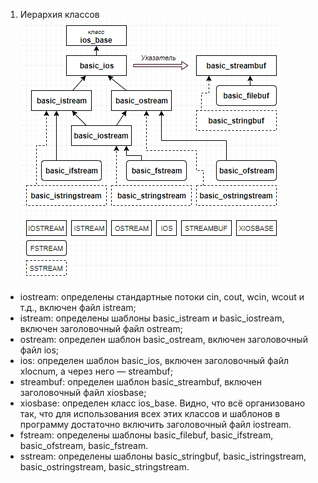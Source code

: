 1) Иерархия классов <br />
![Иерархия классов потоков](./IOSTREAM.png "Иерархия классов потоков") <br />
- iostream: определены стандартные потоки cin, cout, wcin, wcout и т.д., включен файл istream;
- istream: определены шаблоны basic_istream и basic_iostream, включен заголовочный файл ostream;
- ostream: определен шаблон basic_ostream, включен заголовочный файл ios;
- ios: определен шаблон basic_ios, включен заголовочный файл xlocnum, а через него — streambuf;
- streambuf: определен шаблон basic_streambuf, включен заголовочный файл xiosbase;
- xiosbase: определен класс ios_base.
Видно, что всё организовано так, что для использования всех этих классов и шаблонов в программу достаточно включить заголовочный файл iostream.
- fstream: определены шаблоны basic_filebuf, basic_ifstream, basic_ofstream, basic_fstream.
- sstream: определены шаблоны basic_stringbuf, basic_istringstream, basic_ostringstream, basic_stringstream. <br />
